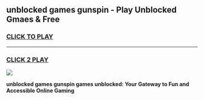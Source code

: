 
## unblocked games gunspin - Play Unblocked Gmaes & Free
<h3>
<a href="https://news.freeplayer.one?title=unblocked_games_gunspin&ref=23F">CLICK TO PLAY</a></h3>
<hr>

<h3>
<a href="https://news.freeplayer.one?title=unblocked_games_gunspin&ref=23F">CLICK 2 PLAY</a>
  
</h3>

<a href="https://news.freeplayer.one?title=unblocked_games_gunspin&ref=23F/"><img src="https://clearcache.store/games.png"></a>


**unblocked games gunspin games unblocked: Your Gateway to Fun and Accessible Online Gaming**
